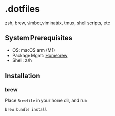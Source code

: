 # .dotfiles

zsh, brew, vimbot,viminatrix, tmux, shell scripts, etc

## System Prerequisites
- OS: macOS arm (M1)
- Package Mgmt: [Homebrew](https://brew.sh)
- Shell: zsh

## Installation


### brew

Place `Brewfile` in your home dir, and run

```shell
brew bundle install
```
